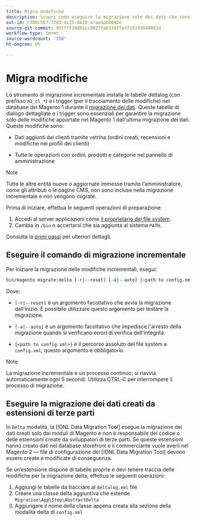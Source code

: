 ```yaml
---
title: Migra modifiche
description: Scopri come eseguire la migrazione solo dei dati che sono stati modificati dopo l’ultima migrazione dei dati del Magento 1 con [!DNL Data Migration Tool].
exl-id: c300c567-77d3-4c25-8b28-a7ae4ab0092e
source-git-commit: 95ffff39d82cc9027fa633dffedf15193040802d
workflow-type: tm+mt
source-wordcount: '350'
ht-degree: 0%

---
```


# Migra modifiche

Lo strumento di migrazione incrementale installa le tabelle deltalog (con prefisso `m2_cl_*`) e i trigger (per il tracciamento delle modifiche) nel database del Magento 1 durante il [migrazione dei dati](data.md). Queste tabelle di dialogo dettagliate e i trigger sono essenziali per garantire la migrazione solo delle modifiche apportate nel Magento 1 dall&#39;ultima migrazione dei dati. Queste modifiche sono:

* Dati aggiunti dai clienti tramite vetrina (ordini creati, recensioni e modifiche nei profili dei clienti)

* Tutte le operazioni con ordini, prodotti e categorie nel pannello di amministrazione

>[!NOTE]
>
>Tutte le altre entità nuove o aggiornate immesse tramite l’amministratore, come gli attributi o le pagine CMS, non sono incluse nella migrazione incrementale e non vengono migrate.


Prima di iniziare, effettua le seguenti operazioni di preparazione:

1. Accedi al server applicazioni come [il proprietario del file system](../../../installation/prerequisites/file-system/overview.md).
1. Cambia in `/bin` o accertarsi che sia aggiunta al sistema `PATH`.

Consulta la [primi passi](overview.md#first-steps) per ulteriori dettagli.

## Eseguire il comando di migrazione incrementale

Per iniziare la migrazione delle modifiche incrementali, esegui:

```bash
bin/magento migrate:delta [-r|--reset] [-a|--auto] {<path to config.xml>}
```

Dove:

* `[-r|--reset]` è un argomento facoltativo che avvia la migrazione dall’inizio. È possibile utilizzare questo argomento per testare la migrazione.

* `[-a|--auto]` è un argomento facoltativo che impedisce l&#39;arresto della migrazione quando si verificano errori di verifica dell&#39;integrità.

* `{<path to config.xml>}` è il percorso assoluto del file system a `config.xml`; questo argomento è obbligatorio.

>[!NOTE]
>
>La migrazione incrementale è un processo continuo; si riavvia automaticamente ogni 5 secondi. Utilizza CTRL-C per interrompere il processo di migrazione.


## Eseguire la migrazione dei dati creati da estensioni di terze parti

In `Delta` modalità, la [!DNL Data Migration Tool] esegue la migrazione dei dati creati solo dai moduli di Magento e non è responsabile del codice o delle estensioni create da sviluppatori di terze parti. Se queste estensioni hanno creato dati nel database storefront e il commerciante vuole averli nel Magento 2 — file di configurazione del [!DNL Data Migration Tool] devono essere create e modificate di conseguenza.

Se un’estensione dispone di tabelle proprie e devi tenere traccia delle modifiche per la migrazione delta, effettua le seguenti operazioni:

1. Aggiungi le tabelle da tracciare al `deltalog.xml` file
1. Creare una classe delta aggiuntiva che estende `Migration\App\Step\AbstractDelta`
1. Aggiungere il nome della classe appena creata alla sezione della modalità delta di `config.xml`
